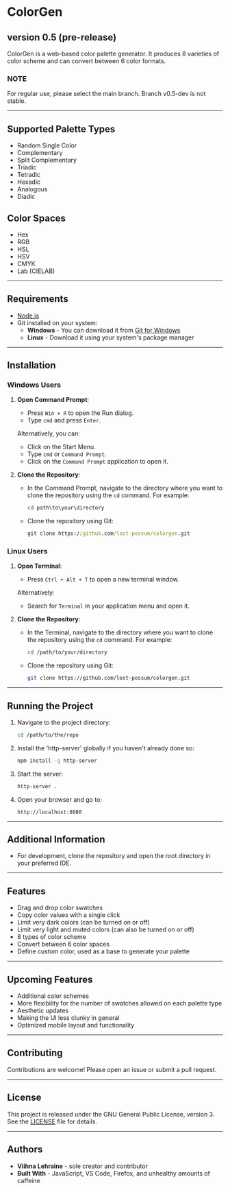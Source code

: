 # ColorGen
## version 0.5 (pre-release)

ColorGen is a web-based color palette generator. It produces 8 varieties of color scheme and can convert between 6 color formats.

### NOTE
For regular use, please select the main branch. Branch v0.5-dev is not stable.


*** 

## Supported Palette Types

- Random Single Color
- Complementary
- Split Complementary
- Triadic
- Tetradic
- Hexadic
- Analogous
- Diadic

## Color Spaces

- Hex
- RGB
- HSL
- HSV
- CMYK
- Lab (CIELAB)

***

## Requirements

- [Node.js](https://nodejs.org)
- Git installed on your system:
  - **Windows** - You can download it from [Git for Windows](https://gitforwindows.org) 
  - **Linux** - Download it using your system's package manager

***

## Installation

### Windows Users

1. **Open Command Prompt**:
    - Press `Win + R` to open the Run dialog.
    - Type `cmd` and press `Enter`.

    Alternatively, you can:
    - Click on the Start Menu.
    - Type `cmd` or `Command Prompt`.
    - Click on the `Command Prompt` application to open it.

2. **Clone the Repository**:
    - In the Command Prompt, navigate to the directory where you want to clone the repository using the `cd` command. For example:
      ```cmd
      cd path\to\your\directory
      ```
    - Clone the repository using Git:
      ```cmd
      git clone https://github.com/lost-possum/colorgen.git
      ```

### Linux Users

1. **Open Terminal**:
    - Press `Ctrl + Alt + T` to open a new terminal window.
   
    Alternatively:
    - Search for `Terminal` in your application menu and open it.

2. **Clone the Repository**:
    - In the Terminal, navigate to the directory where you want to clone the repository using the `cd` command. For example:
      ```bash
      cd /path/to/your/directory
      ```
    - Clone the repository using Git:
      ```bash
      git clone https://github.com/lost-possum/colorgen.git
      ```

***

## Running the Project

1. Navigate to the project directory:
    ```bash
    cd /path/to/the/repo
    ```

2. Install the 'http-server' globally if you haven't already done so:
    ```bash
    npm install -g http-server
    ```

3. Start the server:
    ```bash
    http-server .
    ```

4. Open your browser and go to:
    ```
    http://localhost:8080
    ```

***

## Additional Information
- For development, clone the repository and open the root directory in your preferred IDE.

***

## Features

- Drag and drop color swatches
- Copy color values with a single click
- Limit very dark colors (can be turned on or off)
- Limit very light and muted colors (can also be turned on or off)
- 8 types of color scheme
- Convert between 6 color spaces
- Define custom color, used as a base to generate your palette

***

## Upcoming Features

- Additional color schemes
- More flexibility for the number of swatches allowed on each palette type
- Aesthetic updates
- Making the UI less clunky in general
- Optimized mobile layout and functionality

***

## Contributing

Contributions are welcome! Please open an issue or submit a pull request.

***

## License

This project is released under the GNU General Public License, version 3. See the [LICENSE](LICENSE) file for details.

***

## Authors

- **Viihna Lehraine** - sole creator and contributor
- **Built With** - JavaScript, VS Code, Firefox, and unhealthy amounts of caffeine